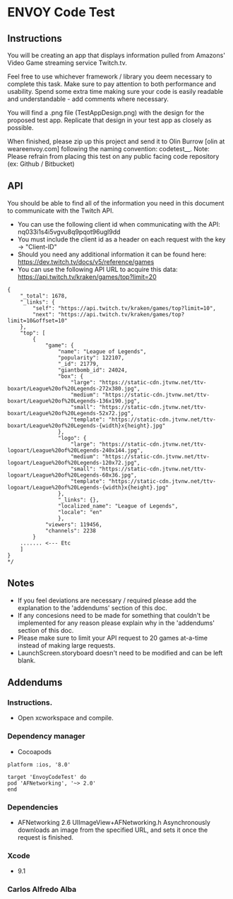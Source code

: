 #  ENVOY Code Test

## Instructions

You will be creating an app that displays information pulled from Amazons' Video Game streaming service Twitch.tv.

Feel free to use whichever framework / library you deem necessary to complete this task. Make sure to pay attention to both performance and usability. Spend some extra time making sure your code is easily readable and understandable - add comments where necessary.

You will find a .png file (TestAppDesign.png) with the design for the proposed test app. Replicate that design in your test app as closely as possible.

When finished, please zip up this project and send it to Olin Burrow [olin at weareenvoy.com]  following the naming convention:  codetest_<your name>_<date>.
Note: Please refrain from placing this test on any public facing code repository (ex: Github / Bitbucket)

## API

You should be able to find all of the information you need in this document to communicate with the Twitch API.

- You can use the following client id when communicating with the API: nq033i1s4i5vgvu8q9pqot96ugl9dd
- You must include the client id as a header on each request with the key -> "Client-ID"
- Should you need any additional information it can be found here: https://dev.twitch.tv/docs/v5/reference/games
- You can use the following API URL to acquire this data: https://api.twitch.tv/kraken/games/top?limit=20

``` /* Example of the games/top/ JSON Response
{
    "_total": 1678,
    "_links": {
        "self": "https://api.twitch.tv/kraken/games/top?limit=10",
        "next": "https://api.twitch.tv/kraken/games/top?limit=10&offset=10"
    },
    "top": [
        {
            "game": {
                "name": "League of Legends",
                "popularity": 122107,
                "_id": 21779,
                "giantbomb_id": 24024,
                "box": {
                    "large": "https://static-cdn.jtvnw.net/ttv-boxart/League%20of%20Legends-272x380.jpg",
                    "medium": "https://static-cdn.jtvnw.net/ttv-boxart/League%20of%20Legends-136x190.jpg",
                    "small": "https://static-cdn.jtvnw.net/ttv-boxart/League%20of%20Legends-52x72.jpg",
                    "template": "https://static-cdn.jtvnw.net/ttv-boxart/League%20of%20Legends-{width}x{height}.jpg"
                },
                "logo": {
                    "large": "https://static-cdn.jtvnw.net/ttv-logoart/League%20of%20Legends-240x144.jpg",
                    "medium": "https://static-cdn.jtvnw.net/ttv-logoart/League%20of%20Legends-120x72.jpg",
                    "small": "https://static-cdn.jtvnw.net/ttv-logoart/League%20of%20Legends-60x36.jpg",
                    "template": "https://static-cdn.jtvnw.net/ttv-logoart/League%20of%20Legends-{width}x{height}.jpg"
                },
                "_links": {},
                "localized_name": "League of Legends",
                "locale": "en"
                },
            "viewers": 119456,
            "channels": 2238
        }
    ....... <--- Etc
    ]
}
*/
```

## Notes

- If you feel deviations are necessary / required please add the explanation to the 'addendums' section of this doc.
- If any concesions need to be made for something that couldn't be implemented for any reason please explain why in the 'addendums' section of this doc.
- Please make sure to limit your API request to 20 games at-a-time instead of making large requests.
- LaunchScreen.storyboard doesn't need to be modified and can be left blank.


## Addendums

### Instructions.
* Open xcworkspace and compile.

### Dependency manager
* Cocoapods

```source 'https://github.com/CocoaPods/Specs.git'
platform :ios, '8.0'

target 'EnvoyCodeTest' do
pod 'AFNetworking', '~> 2.0'
end
```

### Dependencies
* AFNetworking 2.6
UIImageView+AFNetworking.h
Asynchronously downloads an image from the specified URL, and sets it once the request is finished.


### Xcode
* 9.1


### Carlos Alfredo Alba
